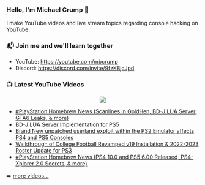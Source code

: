### Hello, I'm Michael Crump 👋

I make YouTube videos and live stream topics regarding console hacking on YouTube. 

### 📬 Join me and we'll learn together

- YouTube: https://youtube.com/mbcrump
- Discord: https://discord.com/invite/9fzK8jcJpd

### 📺 Latest YouTube Videos

<div align="center">

[<img src="https://img.shields.io/badge/-Subscribe-red?style=for-the-badge&logo=youtube&logoColor=white"/>](https://www.youtube.com/c/mbcrump?sub_confirmation=1)

</div>

<!-- YOUTUBE:START -->
- [#PlayStation Homebrew News &lpar;Scanlines in GoldHen, BD-J LUA Server, GTA6 Leaks, &amp; more&rpar;](https://www.youtube.com/watch?v=MaqhTFxHdiE)
- [BD-J LUA Server Implementation for PS5](https://www.youtube.com/watch?v=s3HLmgE5uKA)
- [Brand New unpatched userland exploit within the PS2 Emulator affects PS4 and PS5 Consoles](https://www.youtube.com/watch?v=q38C26OREdk)
- [Walkthrough of College Football Revamped v19 Installation &amp; 2022-2023 Roster Update for PS3](https://www.youtube.com/watch?v=z2bsIa_UFEg)
- [#PlayStation Homebrew News &lpar;PS4 10.0 and PS5 6.00 Released, PS4-Xplorer 2.0 Secrets, &amp; more&rpar;](https://www.youtube.com/watch?v=PivmJhRWADs)
<!-- YOUTUBE:END -->

➡️ [more videos...](https://youtube.com/mbcrump)

